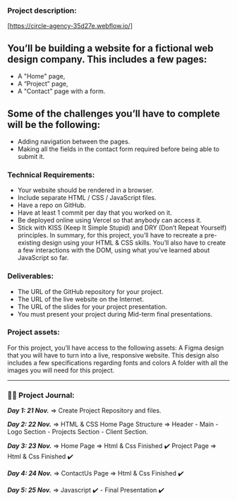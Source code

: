 
### Project description:

[https://circle-agency-35d27e.webflow.io/]

## You’ll be building a website for a fictional web design company. This includes a few pages:
* A "Home" page,
* A “Project” page,
* A "Contact" page with a form.

## Some of the challenges you’ll have to complete will be the following:
* Adding navigation between the pages.
* Making all the fields in the contact form required before being able to submit it.


### Technical Requirements:
* Your website should be rendered in a browser.
* Include separate HTML / CSS / JavaScript files.
* Have a repo on GitHub.
* Have at least 1 commit per day that you worked on it.
* Be deployed online using Vercel so that anybody can access it.
* Stick with KISS (Keep It Simple Stupid) and DRY (Don’t Repeat Yourself) principles.
In summary, for this project, you’ll have to recreate a pre-existing design using your HTML & CSS skills. You’ll also have to create a few interactions with the DOM, using what you’ve learned about JavaScript so far.


### Deliverables:
* The URL of the GitHub repository for your project.
* The URL of the live website on the Internet.
* The URL of the slides for your project presentation.
* You must present your project during Mid-term final presentations.


### Project assets:
For this project, you’ll have access to the following assets:
A Figma design that you will have to turn into a live, responsive website. This design also includes a few specifications regarding fonts and colors
A folder with all the images you will need for this project.

---------------------------------------------------------------------------------------------

### 🤹‍♀️ Project Journal:

***Day 1: 21 Nov.***  => Create Project Repository and files.

***Day 2: 22 Nov.***  => HTML & CSS Home Page Structure => Header - Main - Logo Section - Projects Section - Client Section.

***Day 3: 23 Nov.***  => Home Page => Html & Css Finished ✔️
                          Project Page => Html & Css Finished ✔️

***Day 4: 24 Nov.***  => ContactUs Page => Html & Css Finished ✔️     

***Day 5: 25 Nov.***  => Javascript ✔️  -  Final Presentation ✔️